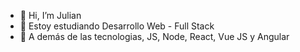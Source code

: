 - 👋 Hi, I’m Julian
- 👀 Estoy estudiando Desarrollo Web - Full Stack
- 🌱 A demás de las tecnologias, JS, Node, React, Vue JS y Angular

<!---
juliandubuisson1/juliandubuisson1 is a ✨ special ✨ repository because its `README.md` (this file) appears on your GitHub profile.
You can click the Preview link to take a look at your changes.
--->

